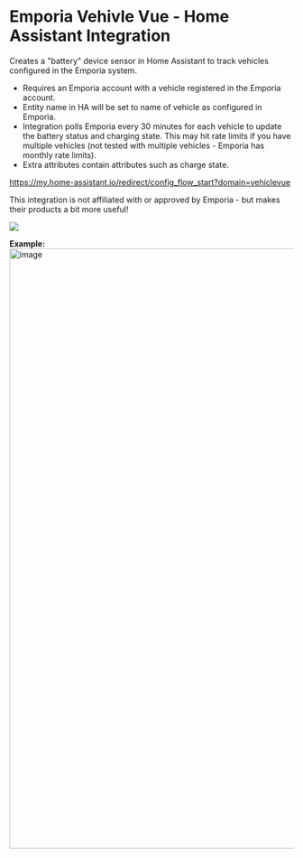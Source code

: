 # Emporia Vehivle Vue - Home Assistant Integration

Creates a "battery" device sensor in Home Assistant to track vehicles configured in the Emporia system.  

- Requires an Emporia account with a vehicle registered in the Emporia account.
- Entity name in  HA will be set to name of vehicle as configured in Emporia.
- Integration polls Emporia every 30 minutes for each vehicle to update the battery status and charging state.  This may hit rate limits if you have multiple vehicles (not tested with multiple vehicles - Emporia has monthly rate limits).
- Extra attributes contain attributes such as charge state. 

https://my.home-assistant.io/redirect/config_flow_start?domain=vehiclevue

This integration is not affiliated with or approved by Emporia - but makes their products a bit more useful!

<a href="https://my.home-assistant.io/redirect/config_flow_start?domain=vehiclevue" class="my badge" target="_blank"><img src="https://my.home-assistant.io/badges/config_flow_start.svg"></a>

**Example:**
<img width="1063" alt="image" src="https://github.com/user-attachments/assets/a9b8030d-703a-4262-8f63-6b20af18cf1a" />
